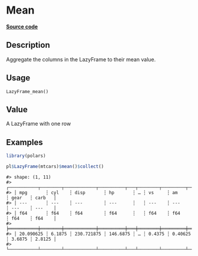 

# Mean

[**Source code**](https://github.com/pola-rs/r-polars/tree/5765842071140bd7a822ebb4fd6b0ab652d73f0d/R/lazyframe__lazy.R#L900)

## Description

Aggregate the columns in the LazyFrame to their mean value.

## Usage

<pre><code class='language-R'>LazyFrame_mean()
</code></pre>

## Value

A LazyFrame with one row

## Examples

``` r
library(polars)

pl$LazyFrame(mtcars)$mean()$collect()
```

    #> shape: (1, 11)
    #> ┌───────────┬────────┬────────────┬──────────┬───┬────────┬─────────┬────────┬────────┐
    #> │ mpg       ┆ cyl    ┆ disp       ┆ hp       ┆ … ┆ vs     ┆ am      ┆ gear   ┆ carb   │
    #> │ ---       ┆ ---    ┆ ---        ┆ ---      ┆   ┆ ---    ┆ ---     ┆ ---    ┆ ---    │
    #> │ f64       ┆ f64    ┆ f64        ┆ f64      ┆   ┆ f64    ┆ f64     ┆ f64    ┆ f64    │
    #> ╞═══════════╪════════╪════════════╪══════════╪═══╪════════╪═════════╪════════╪════════╡
    #> │ 20.090625 ┆ 6.1875 ┆ 230.721875 ┆ 146.6875 ┆ … ┆ 0.4375 ┆ 0.40625 ┆ 3.6875 ┆ 2.8125 │
    #> └───────────┴────────┴────────────┴──────────┴───┴────────┴─────────┴────────┴────────┘
